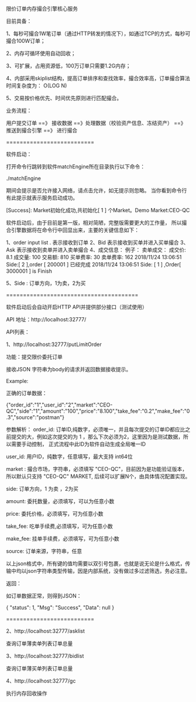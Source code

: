 限价订单内存撮合引擎核心服务

目前具备：

1、每秒可撮合1W笔订单（通过HTTP转发的情况下），如通过TCP的方式，每秒可撮合100W订单；

2、内存可循环使用自动回收；

3、可扩展，占用资源低，100万订单只需要1.2G内存；

4、内部采用skiplist结构，提高订单排序和查找效率，撮合效率高，订单撮合算法时间复杂度为： O(LOG N)

5、交易按价格优先、时间优先原则进行匹配撮合。


业务流程：

用户提交订单 ==》 接收数据 ==》处理数据（校验资产信息、冻结资产） ==》 推送到撮合引擎 ==》 进行撮合


==========================

软件启动：

打开命令行跳转到软件matchEngine所在目录执行以下命令：

./matchEngine

期间会提示是否允许接入网络，请点击允许，如无提示则忽略。
当你看到命令行有此提示就表示服务启动成功。

[Success]: Market初始化成功,共初始化[ 1 ] 个Market。Demo Market:CEO-QC

软件启动后，由于目前是第一版，相对简陋，完整版需要更大的工作量，
所以撮合引擎数据将在命令行中回显出来，主要的关键信息如下：

1、order input list . 表示接收到订单
2、Bid 表示接收到买单并进入买单撮合
3、Ask 表示接收到卖单并进入卖单撮合
4、成交信息：
例子：
卖单成交：
成交价: 8.1
成交量: 100
交易额: 810
买单费率: 30
卖单费率: 162
2018/11/24 13:06:51 Side:[ 2 ],order [ 200001 ] 已经完成
2018/11/24 13:06:51 Side: [ 1 ] ,Order[ 3000001 ] is Finish

5、Side : 订单方向，1为卖，2为买

=======================================

软件启动后会自动开启HTTP API并提供部分接口（测试使用）

API 地址：http://localhost:32777/

API列表：

1、http://localhost:32777/putLimitOrder

功能：提交限价委托订单

接收JSON 字符串为body的请求并返回数据接收提示。

Example:

正确的订单数据：

{"order_id":"1","user_id":"2","market":"CEO-QC","side":"1","amount":"100","price":"8.100","take_fee":"0.2","make_fee":"0.3","source":"postman"}


参数解析：
order_id: 订单ID,纯数字，必须唯一，并且每次提交的订单ID都应比之前提交的大，例如这次提交的为 1 ，那么下次必须为2，这里因为是测试数据，所以需要手动控制，
            正式流程中此ID为软件自动生成全局唯一ID

user_id: 用户ID，纯数字，任意填写，最大支持 int64位

market : 撮合市场，字符串，必须填写 "CEO-QC"，目前因为是功能验证版本，所以默认只支持 "CEO-QC" MARKET, 后续可以扩展N个，由具体情况配置实现。

side: 订单方向，1 为卖 ，2为买

amount: 委托数量，必须填写，可以为任意小数

price: 委托价格，必须填写，可为任意小数

take_fee: 吃单手续费,必须填写，可为任意小数

make_fee: 挂单手续费，必须填写，可为任意小数

source: 订单来源，字符串，任意

以上json格式中，所有键的值均需要以双引号包裹，也就是说无论是什么格式，传输中均以json字符串类型传输，因是内部系统，没有做过多过滤筛选，务必注意。

返回：

如订单数据正常，则得到JSON：

{
    "status": 1,
    "Msg": "Success",
    "Data": null
}

==========================

2、http://localhost:32777/asklist

查询订单薄卖单列表订单总量

3、http://localhost:32777/bidlist

查询订单薄买单列表订单总量

4、http://localhost:32777/gc

执行内存回收操作



